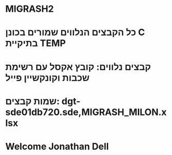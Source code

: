# MIGRASH2
# כל הקבצים הנלווים שמורים בכונן C בתיקיית TEMP
# קבצים נלווים: קובץ אקסל עם רשימת שכבות וקונקשיין פייל
# שמות קבצים: dgt-sde01db720.sde,MIGRASH_MILON.xlsx
# Welcome Jonathan Dell